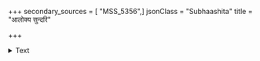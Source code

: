 +++
secondary_sources = [ "MSS_5356",]
jsonClass = "Subhaashita"
title = "आलोक्य सुन्दरि"

+++

<details><summary>Text</summary>

आलोक्य सुन्दरि मुखं तव मन्दहासं नन्दन्त्य्मन्दमरविन्दधिया मिलिन्दाः।  
किं चासिताक्षि मृगलाञ्छनसंभ्रमेण चञ्चूपुटं चटुलयन्ति चिरं चकोराः॥
</details>
